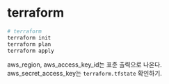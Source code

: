 # terraform

```sh
# terraform
terraform init
terraform plan
terraform apply

```

aws_region, aws_access_key_id는 표준 출력으로 나온다.
aws_secret_access_key는 `terraform.tfstate` 확인하기.
